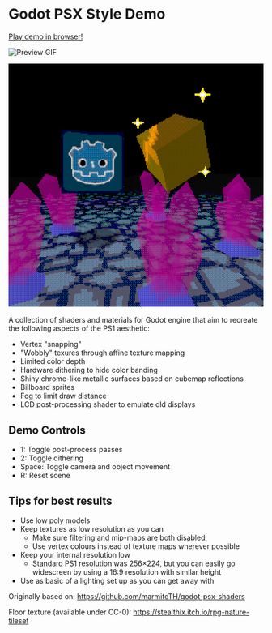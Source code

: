 # Godot PSX Style Demo

[Play demo in browser!](https://menacingmecha.itch.io/godot-psx-style-demo)

![Preview GIF](./readme-assets/preview.gif)

![Example Screenshot](./readme-assets/screenshot.png)

A collection of shaders and materials for Godot engine that aim to recreate the following aspects of the PS1 aesthetic:

- Vertex "snapping"
- "Wobbly" texures through affine texture mapping
- Limited color depth
- Hardware dithering to hide color banding
- Shiny chrome-like metallic surfaces based on cubemap reflections
- Billboard sprites
- Fog to limit draw distance
- LCD post-processing shader to emulate old displays

## Demo Controls

- 1: Toggle post-process passes
- 2: Toggle dithering
- Space: Toggle camera and object movement
- R: Reset scene

## Tips for best results

- Use low poly models
- Keep textures as low resolution as you can
    - Make sure filtering and mip-maps are both disabled
    - Use vertex colours instead of texture maps wherever possible
- Keep your internal resolution low
    - Standard PS1 resolution was 256×224, but you can easily go widescreen by using a 16:9 resolution with similar height
- Use as basic of a lighting set up as you can get away with

Originally based on: https://github.com/marmitoTH/godot-psx-shaders

Floor texture (available under CC-0): https://stealthix.itch.io/rpg-nature-tileset
